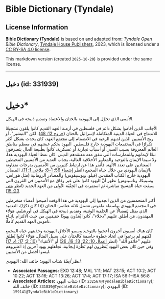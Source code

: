 # Bible Dictionary (Tyndale)

## License Information

**Bible Dictionary (Tyndale)** is based on and adapted from: _Tyndale Open Bible Dictionary_, [Tyndale House Publishers](https://tyndaleopenresources.com/), 2023, which is licensed under a [CC BY-SA 4.0 license](https://creativecommons.org/licenses/by-sa/4.0/legalcode.en).

This markdown version (created `2025-10-20`) is provided under the same license.



--------------------------------

## دخيل (id: 331939)

دخيل\*
======

الأممي الذي تحوَّل إلى اليهودية بالختان والاعتماد وتقديم ذبيحة في الهيكل.

الأجانب الذين أقاموا بشكل دائم في فلسطين في أزمنة العهد القديم كانوا يلقون تشجيعًا للاندماج في الحياة الدينية المتكاملة لإسرائيل بالختان ([خروج 12: 48](https://ref.ly/Exod12:48)). لكن "التبشير"، أو ربح الأمميين الذين لديهم الرغبة في الانضمام إلى مجتمع العهد، كان يحدث بشكل أكثر تكرارًا في المجتمعات اليهودية خارج فلسطين. اليهود بحكم عيشهم في معظم مناطق العالم المعروفة بسبب السبي أو أسباب تجارية أو عسكرية، كانوا بطبيعة الحال يتصرفون تبعًا لإيمانهم وللممارسات التي تتفق معه معتقدهم الديني. كان نمط الحياة اليهودية هذا، ولا سيما الإيمان بالتوحيد والمعايير الأخلاقية العالية، يجذب العديد من الأمميين المحيطين المعتادين على تعدد الآلهة. فأثمر هذا عن ارتباط كثيرين من الأمميين بدرجات متفاوتة بالإيمان اليهودي من خلال حياة المجمع (انظر [إشعياء 56: 1–8؛](https://ref.ly/Isa56:1-Isa56:8) [ملاخي 1: 11](https://ref.ly/Mal1:11)). المصادر اليهودية خارج الكتاب المقدس (فيلو، ويوسيفوس) والمصادر الرومانية (مثل هوراس، وسينيكا، وتاسيتوس) تظهر أنَّ اليهود كانوا على غير وفاق مع الأمميين في القرون التي سبقت حياة المسيح مباشرة ثم استمرت في الحِقْبَة الأولى من العهد الجديد (انظر [متى 23: 15](https://ref.ly/Matt23:15)).

أكثر المتحمسين من الذين انجذبوا إلى اليهودية في هذا الوقت أصبحوا أعضاء منخرطين في المجتمع اليهودي بواسطة طقوس تشمل ثلاثة عناصر: الختان (إذا كان ذكرًا)، التعميد الذي يمثل انفصالًا عن الخلفية الوثنية، وتقديم ذبيحة في الهيكل في أورشليم. هؤلاء المهتدون، مَن أُطلق عليهم "دخلاء"، كانوا يُعَدّون يهودًا حقيقيين من حيث الالتزام باتِباع ناموس العهد القديم كاملًا.

كان هناك أمميون آخرون أعجبوا بالتوحيد وسمو الأخلاق اليهودية وجذبتهم حياة المجمع لكنهم لم يرغبوا في اتخاذ خطوة حاسمة كالختان على سبيل المثال. هؤلاء كانوا يُطلق عليهم "خائفو الله" (انظر [أعمال 10: 22؛](https://ref.ly/Acts10:22) [13: 16، 26](https://ref.ly/Acts13:16)) أو "الأتقياء" ([10: 2؛](https://ref.ly/Acts10:2) [17: 4، 17](https://ref.ly/Acts17:4)) وفي حين كان بعض اليهود يُنظرون لهم نَظْرَة إيجابية، تجاهلهم يهود آخرين إذ اعتبروهم ليسوا أفضل من الأمميين.

*انظر أيضًا* شتات اليهود؛ خائف الله؛ اليهودي.

* **Associated Passages:** EXO 12:48; MAL 1:11; MAT 23:15; ACT 10:2; ACT 10:22; ACT 13:16; ACT 13:26; ACT 17:4; ACT 17:17; ISA 56:1–ISA 56:8
* **Associated Articles:** شتات اليهود (ID: `232567@TyndaleBibleDictionary`); خائف الله (ID: `331839@TyndaleBibleDictionary`); اليهودي (ID: `159141@TyndaleBibleDictionary`)

